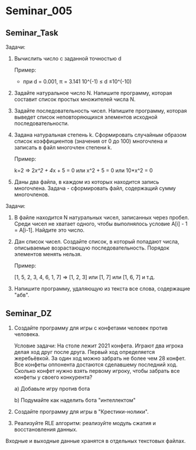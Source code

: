# Seminar_005

## Seminar_Task


Задачи:

1. Вычислить число
   c заданной точностью d

   Пример:

   - при d = 0.001, π = 3.141    10^(-1) ≤ d ≤10^(-10)
2. Задайте
   натуральное число N. Напишите программу, которая составит список простых
   множителей числа N.
3. Задайте
   последовательность чисел. Напишите программу, которая выведет список
   неповторяющихся элементов исходной последовательности.
4. Задана
   натуральная степень k. Сформировать случайным образом список коэффициентов
   (значения от 0 до 100) многочлена и записать в файл многочлен степени k.

   Пример:

   k=2 => 2*x^2 + 4*x + 5 = 0 или x^2 + 5 =
   0 или 10*x^2 = 0
5. Даны два файла,
   в каждом из которых находится запись многочлена. Задача - сформировать файл,
   содержащий сумму многочленов.

Задачи:

1. В файле
   находится N натуральных чисел, записанных через пробел. Среди чисел не хватает
   одного, чтобы выполнялось условие A[i] - 1 = A[i-1]. Найдите это число.
2. Дан список
   чисел. Создайте список, в который попадают числа, описываемые возрастающую
   последовательность. Порядок элементов менять нельзя.

   Пример:

   [1, 5, 2, 3, 4, 6, 1, 7] => [1, 2, 3]
   или [1, 7] или [1, 6, 7] и т.д.
3. Напишите
   программу, удаляющую из текста все слова, содержащие "абв".


## Seminar_DZ


1. Создайте
   программу для игры с конфетами человек против человека.

   Условие задачи: На столе лежит 2021
   конфета. Играют два игрока делая ход друг после друга. Первый ход определяется
   жеребьёвкой. За один ход можно забрать не более чем 28 конфет. Все конфеты
   оппонента достаются сделавшему последний ход. Сколько конфет нужно взять
   первому игроку, чтобы забрать все конфеты у своего конкурента?

   a) Добавьте игру против бота

   b) Подумайте как наделить бота
   "интеллектом"
2. Создайте
   программу для игры в "Крестики-нолики".
3. Реализуйте RLE
   алгоритм: реализуйте модуль сжатия и восстановления данных.

Входные и выходные
данные хранятся в отдельных текстовых файлах.
